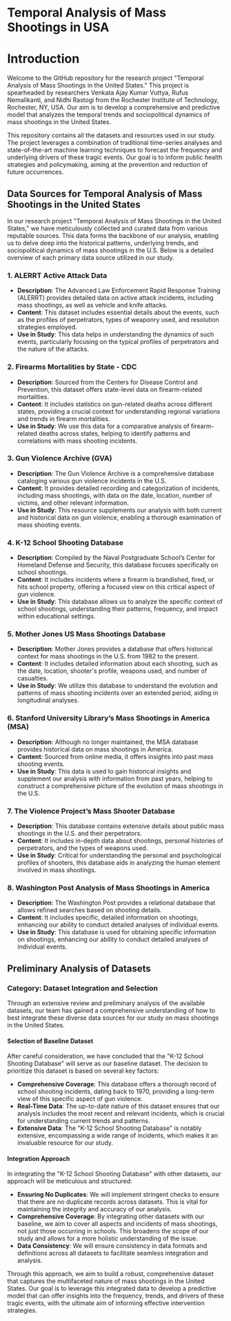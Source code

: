 # Temporal Analysis of Mass Shootings in USA

# Introduction

Welcome to the GitHub repository for the research project "Temporal Analysis of Mass Shootings in the United States." This project is spearheaded by researchers Venkata Ajay Kumar Vuttya, Rufus Nemalikanti, and Nidhi Rastogi from the Rochester Institute of Technology, Rochester, NY, USA. Our aim is to develop a comprehensive and predictive model that analyzes the temporal trends and sociopolitical dynamics of mass shootings in the United States.

This repository contains all the datasets and resources used in our study. The project leverages a combination of traditional time-series analyses and state-of-the-art machine learning techniques to forecast the frequency and underlying drivers of these tragic events. Our goal is to inform public health strategies and policymaking, aiming at the prevention and reduction of future occurrences.

## Data Sources for Temporal Analysis of Mass Shootings in the United States

In our research project "Temporal Analysis of Mass Shootings in the United States," we have meticulously collected and curated data from various reputable sources. This data forms the backbone of our analysis, enabling us to delve deep into the historical patterns, underlying trends, and sociopolitical dynamics of mass shootings in the U.S. Below is a detailed overview of each primary data source utilized in our study.

### 1. **ALERRT Active Attack Data**
- **Description**: The Advanced Law Enforcement Rapid Response Training (ALERRT) provides detailed data on active attack incidents, including mass shootings, as well as vehicle and knife attacks.
- **Content**: This dataset includes essential details about the events, such as the profiles of perpetrators, types of weaponry used, and resolution strategies employed.
- **Use in Study**: This data helps in understanding the dynamics of such events, particularly focusing on the typical profiles of perpetrators and the nature of the attacks.

### 2. **Firearms Mortalities by State - CDC**
- **Description**: Sourced from the Centers for Disease Control and Prevention, this dataset offers state-level data on firearm-related mortalities.
- **Content**: It includes statistics on gun-related deaths across different states, providing a crucial context for understanding regional variations and trends in firearm mortalities.
- **Use in Study**: We use this data for a comparative analysis of firearm-related deaths across states, helping to identify patterns and correlations with mass shooting incidents.

### 3. **Gun Violence Archive (GVA)**
- **Description**: The Gun Violence Archive is a comprehensive database cataloging various gun violence incidents in the U.S.
- **Content**: It provides detailed recording and categorization of incidents, including mass shootings, with data on the date, location, number of victims, and other relevant information.
- **Use in Study**: This resource supplements our analysis with both current and historical data on gun violence, enabling a thorough examination of mass shooting events.

### 4. **K-12 School Shooting Database**
- **Description**: Compiled by the Naval Postgraduate School’s Center for Homeland Defense and Security, this database focuses specifically on school shootings.
- **Content**: It includes incidents where a firearm is brandished, fired, or hits school property, offering a focused view on this critical aspect of gun violence.
- **Use in Study**: This database allows us to analyze the specific context of school shootings, understanding their patterns, frequency, and impact within educational settings.

### 5. **Mother Jones US Mass Shootings Database**
- **Description**: Mother Jones provides a database that offers historical context for mass shootings in the U.S. from 1982 to the present.
- **Content**: It includes detailed information about each shooting, such as the date, location, shooter's profile, weapons used, and number of casualties.
- **Use in Study**: We utilize this database to understand the evolution and patterns of mass shooting incidents over an extended period, aiding in longitudinal analyses.

### 6. **Stanford University Library’s Mass Shootings in America (MSA)**
- **Description**: Although no longer maintained, the MSA database provides historical data on mass shootings in America.
- **Content**: Sourced from online media, it offers insights into past mass shooting events.
- **Use in Study**: This data is used to gain historical insights and supplement our analysis with information from past years, helping to construct a comprehensive picture of the evolution of mass shootings in the U.S.

### 7. **The Violence Project’s Mass Shooter Database**
- **Description**: This database contains extensive details about public mass shootings in the U.S. and their perpetrators.
- **Content**: It includes in-depth data about shootings, personal histories of perpetrators, and the types of weapons used.
- **Use in Study**: Critical for understanding the personal and psychological profiles of shooters, this database aids in analyzing the human element involved in mass shootings.

### 8. **Washington Post Analysis of Mass Shootings in America**
- **Description**: The Washington Post provides a relational database that allows refined searches based on shooting details.
- **Content**: It includes specific, detailed information on shootings, enhancing our ability to conduct detailed analyses of individual events.
- **Use in Study**: This database is used for obtaining specific information on shootings, enhancing our ability to conduct detailed analyses of individual events.

## Preliminary Analysis of Datasets

### Category: Dataset Integration and Selection

Through an extensive review and preliminary analysis of the available datasets, our team has gained a comprehensive understanding of how to best integrate these diverse data sources for our study on mass shootings in the United States.

#### Selection of Baseline Dataset

After careful consideration, we have concluded that the "K-12 School Shooting Database" will serve as our baseline dataset. The decision to prioritize this dataset is based on several key factors:

- **Comprehensive Coverage**: This database offers a thorough record of school shooting incidents, dating back to 1970, providing a long-term view of this specific aspect of gun violence.
- **Real-Time Data**: The up-to-date nature of this dataset ensures that our analysis includes the most recent and relevant incidents, which is crucial for understanding current trends and patterns.
- **Extensive Data**: The "K-12 School Shooting Database" is notably extensive, encompassing a wide range of incidents, which makes it an invaluable resource for our study.

#### Integration Approach

In integrating the "K-12 School Shooting Database" with other datasets, our approach will be meticulous and structured:

- **Ensuring No Duplicates**: We will implement stringent checks to ensure that there are no duplicate records across datasets. This is vital for maintaining the integrity and accuracy of our analysis.
- **Comprehensive Coverage**: By integrating other datasets with our baseline, we aim to cover all aspects and incidents of mass shootings, not just those occurring in schools. This broadens the scope of our study and allows for a more holistic understanding of the issue.
- **Data Consistency**: We will ensure consistency in data formats and definitions across all datasets to facilitate seamless integration and analysis.

Through this approach, we aim to build a robust, comprehensive dataset that captures the multifaceted nature of mass shootings in the United States. Our goal is to leverage this integrated data to develop a predictive model that can offer insights into the frequency, trends, and drivers of these tragic events, with the ultimate aim of informing effective intervention strategies.

